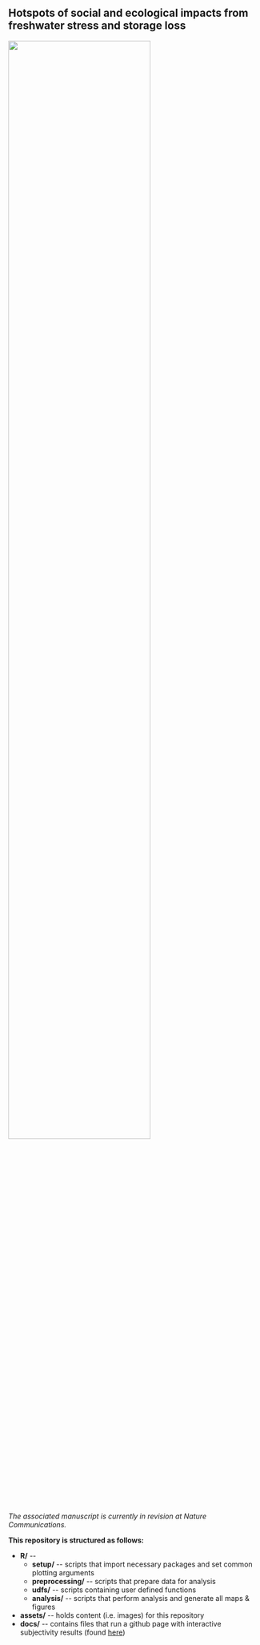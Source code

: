## Hotspots of social and ecological impacts from freshwater stress and storage loss

<img src="https://raw.githubusercontent.com/XanderHuggins/Hotspots/master/assets/thumbnail.png" width=75% height=75%>

*The associated manuscript is currently in revision at Nature Communications.* <br/>

**This repository is structured as follows:**
* **R/** -- 
    * **setup/** -- scripts that import necessary packages and set common plotting arguments
    * **preprocessing/** -- scripts that prepare data for analysis 
    * **udfs/** -- scripts containing user defined functions
    * **analysis/** -- scripts that perform analysis and generate all maps & figures
* **assets/** -- holds content (i.e. images) for this repository
* **docs/** -- contains files that run a github page with interactive subjectivity results (found [here](https://xanderhuggins.github.io/Hotspots/))
